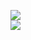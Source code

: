 [![](https://img.shields.io/badge/Made%20With-Github%20Spray-lightgrey.svg?style=for-the-badge&logo=github)](https://github.com/Annihil/github-spray#21112)  
[![](https://i.imgur.com/2DrTn0Z.gif)](https://github.com/Annihil/github-spray)